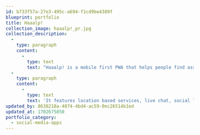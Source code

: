 ```yaml
---
id: b733f57a-27e3-495c-a694-f1cd9be4389f
blueprint: portfolio
title: Haaalp!
collection_image: haaalp!_pr.jpg
collection_description:
  -
    type: paragraph
    content:
      -
        type: text
        text: "Haaalp! is a mobile first PWA that helps people find assistance in their area. Whether it's offering to car pool to town, or asking a neighbour for sugar, Haaalp! provided an easy means to get the help you need."
  -
    type: paragraph
    content:
      -
        type: text
        text: 'It features location based services, live chat, social logins and a wholesome friendly design. I collaborated with a designer and project manager to build this from scratch during 2020 when people needed more haaalp than ever.'
updated_by: 8638218a-4074-4bd4-ac59-0ec26514b1ed
updated_at: 1702675850
portfolio_category:
  - social-media-apps
---
```

